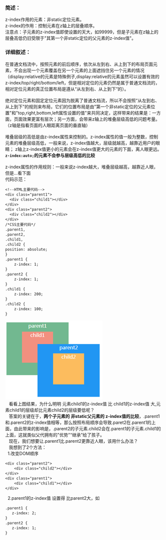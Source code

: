 ### 简述：
z-index作用的元素：非static定位元素。
<br/>
z-index的作用：控制元素在z轴上的层叠顺序。
<br/>
注意点：子元素的z-index值即使设置的天大，如99999，但是子元素在z轴上的层叠高低仍旧受限于"其第一个非static定位的父元素的z-index值"。


### 详细叙述：
在普通文档流中，按照元素的前后顺序，依次从左到右、从上到下的布局页面元素，不会出现一个元素覆盖在另一个元素的上面遮挡住另一个元素的情况（display:relative的元素是特殊例子,display:relative的元素虽然可以设置有效的z-index/top/right/bottom/left，但是相对定位的元素仍然是属于普通文档流的，相对定位元素的真正位置布局是遵从“从左到右、从上到下”的）。
<br/>
<br/>
绝对定位元素和固定定位元素因为脱离了普通文档流，所以不会按照“从左到右、从上到下”的规则来布局，它们的位置布局是由"第一个非static定位的父元素位置"和"top,right,bottom,left属性设置的值"来共同决定，这样带来的结果是：一方面，页面效果更富有层次；另一方面，会带来z轴上的堆叠层级高低的问题考量。
（z轴是指看页面的人眼距离页面的垂直轴）
<br/>
<br/>
堆叠层级的高低是由z-index属性来控制的。z-index属性的值一般为整数，控制元素的堆叠层级高低，一般来说，z-index值越大，层级就越高，越靠近用户的眼睛；
z轴上z-index值更小的元素会在z-index值更大的元素的下面，离人眼更远。 **`z-index:auto;`的元素不会参与层级高低的比较**
<br/>
<br/>
z-index属性的作用规则：一般来说z-index越大，堆叠层级越高，越靠近人眼，但是...看下面
<br/>
  代码示范：
  <br/>
  
     
    <!--HTML主要代码-->
    <div class="parent1">
      <div class="child1"></div>
    </div>
    <div class="parent2">
      <div class="child2"></div>
    </div>
    /*CSS主要代码*/
	.parent1,
	.parent2,
	.child1,
	.child2 {
	position: absolute;      
	}
	.parent1 {
		z-index: 1;
	}
	.parent2 {
		z-index: 1;
	}
	.child1 {
		z-index: 200;
	}
	.child2 {
		z-index: 100;
	}


 ![结果如图，注意元素的层叠顺序](https://github.com/yahayw/Blog/blob/master/blog-imgs/z-index.PNG)
    <br/>
    看看上图结果，为什么明明 元素child1的z-index值 比 child1的z-index值 大,元素child1的层级却比元素child2的层级要低呢？
    <br/>
    答案的关键在于，**两个子元素的 非static父元素的 z-index值的比较**，.parent1和.parent2的z-index值相等，那么按照布局顺序会导致.paret2在.parent1的上面，由此带来的影响是，.parent2的子元素.child2会在.parent1的子元素.child1的上面，这就类似父代拥有的"优势"“继承”给了孩子。
    <br/>
    现在，我们想要让.parent1比.parent2更靠近人眼，该用什么办法？
    <br/>
    我想到了2个方法：
    <br/>
   1.改变DOM顺序
    <br/>
    
	<div class="parent2">
		<div class="child2"></div>
	</div>
	<div class="parent1">
		<div class="child1"></div>
	</div>
    
   2.parent1的z-index值 设置得 比parent2大，如
    <br/>
    
    
    .parent1 {
       z-index: 2;
    }
    .parent2 {
       z-index: 1;
    }
    
